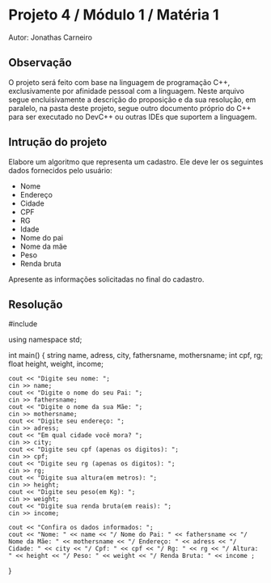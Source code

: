 # Projeto 4 / Módulo 1 / Matéria 1

Autor: Jonathas Carneiro

## Observação

O projeto será feito com base na linguagem de programação C++, exclusivamente por afinidade pessoal com a linguagem. Neste arquivo segue encluisivamente a descrição do proposição e da sua resolução, em paralelo, na pasta deste projeto, segue outro documento próprio do C++ para ser executado no DevC++ ou outras IDEs que suportem a linguagem.

## Intrução do projeto

Elabore um algoritmo que representa um cadastro. Ele deve ler os seguintes dados fornecidos pelo usuário:

- Nome
- Endereço
- Cidade
- CPF
- RG
- Idade
- Nome do pai
- Nome da mãe
- Peso
- Renda bruta

Apresente as informações solicitadas no final do cadastro.

## Resolução

#include <iostream>

using namespace std;

int main()
{
    string name, adress, city, fathersname, mothersname;
    int cpf, rg;
    float height, weight, income;
    
    cout << "Digite seu nome: ";
    cin >> name;
    cout << "Digite o nome do seu Pai: ";
    cin >> fathersname;
    cout << "Digite o nome da sua Mãe: ";
    cin >> mothersname;
    cout << "Digite seu endereço: ";
    cin >> adress;
    cout << "Em qual cidade você mora? ";
    cin >> city;
    cout << "Digite seu cpf (apenas os digitos): ";
    cin >> cpf;
    cout << "Digite seu rg (apenas os digitos): ";
    cin >> rg;
    cout << "Digite sua altura(em metros): ";
    cin >> height;
    cout << "Digite seu peso(em Kg): ";
    cin >> weight;
    cout << "Digite sua renda bruta(em reais): ";
    cin >> income;
    
    cout << "Confira os dados informados: ";
    cout << "Nome: " << name << "/ Nome do Pai: " << fathersname << "/ Nome da Mãe: " << mothersname << "/ Endereço: " << adress << "/ Cidade: " << city << "/ Cpf: " << cpf << "/ Rg: " << rg << "/ Altura: " << height << "/ Peso: " << weight << "/ Renda Bruta: " << income ;
}